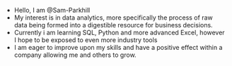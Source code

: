 - Hello, I am @Sam-Parkhill
- My interest is in data analytics, more specifically the process of raw data being formed into a digestible resource for business decisions.
- Currently i am learning SQL, Python and more advanced Excel, however I hope to be exposed to even more industry tools
- I am eager to improve upon my skills and have a positive effect within a company allowing me and others to grow.

<!---
Sam-Parkhill/Sam-Parkhill is a ✨ special ✨ repository because its `README.md` (this file) appears on your GitHub profile.
You can click the Preview link to take a look at your changes.
--->
